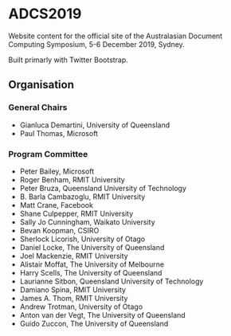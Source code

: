 # ADCS2019

Website content for the official site of the Australasian Document Computing Symposium, 5-6 December 2019, Sydney.

Built primarly with Twitter Bootstrap.

## Organisation

### General Chairs

- Gianluca Demartini, University of Queensland
- Paul Thomas, Microsoft

### Program Committee

- Peter Bailey, Microsoft
- Roger Benham, RMIT University
- Peter Bruza, Queensland University of Technology
- B. Barla Cambazoglu, RMIT University
- Matt Crane, Facebook
- Shane Culpepper, RMIT University
- Sally Jo Cunningham, Waikato University
- Bevan Koopman, CSIRO
- Sherlock Licorish, University of Otago
- Daniel Locke, The University of Queensland
- Joel Mackenzie, RMIT University
- Alistair Moffat, The University of Melbourne
- Harry Scells, The University of Queensland
- Laurianne Sitbon, Queensland University of Technology
- Damiano Spina, RMIT University
- James A. Thom, RMIT University
- Andrew Trotman, University of Otago
- Anton van der Vegt, The University of Queensland
- Guido Zuccon, The University of Queensland

